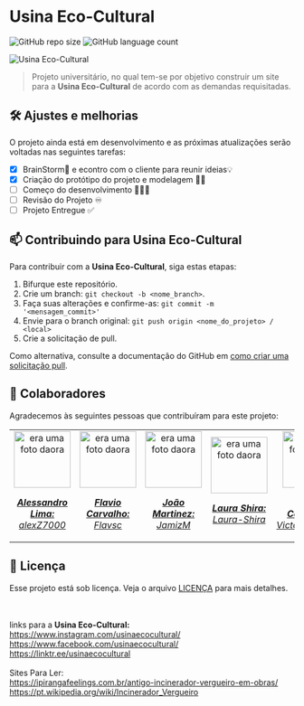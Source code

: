 # Usina Eco-Cultural

![GitHub repo size](https://img.shields.io/github/repo-size/alexZ7000/UsinaEcoCultural?style=for-the-badge)
![GitHub language count](https://img.shields.io/github/languages/count/alexZ7000/UsinaEcoCultural?style=for-the-badge)

<img src="https://github.com/alexZ7000/UsinaEcoCultural/assets/78627928/0ffffa65-ccb1-4942-95f2-9602f81ef48e" alt="Usina Eco-Cultural">

> Projeto universitário, no qual tem-se por objetivo construir um site para a <b>Usina Eco-Cultural</b> de acordo com as demandas requisitadas.

## 🛠️ Ajustes e melhorias 

O projeto ainda está em desenvolvimento e as próximas atualizações serão voltadas nas seguintes tarefas:

- [x] BrainStorm🧠 e econtro com o cliente para reunir ideias💡 
- [x] Criação do protótipo do projeto e modelagem ✍🏼
- [ ] Começo do desenvolvimento 👨🏼‍💻
- [ ] Revisão do Projeto ♾️
- [ ] Projeto Entregue ✅

## 📫 Contribuindo para Usina Eco-Cultural

Para contribuir com a <b>Usina Eco-Cultural</b>, siga estas etapas:

1. Bifurque este repositório.
2. Crie um branch: `git checkout -b <nome_branch>`.
3. Faça suas alterações e confirme-as: `git commit -m '<mensagem_commit>'`
4. Envie para o branch original: `git push origin <nome_do_projeto> / <local>`
5. Crie a solicitação de pull.

Como alternativa, consulte a documentação do GitHub em [como criar uma solicitação pull](https://help.github.com/en/github/collaborating-with-issues-and-pull-requests/creating-a-pull-request).

## 🤝 Colaboradores

Agradecemos às seguintes pessoas que contribuíram para este projeto:
<table>
  <tr>
    <td align="center">
      <a href="#">
        <img src="https://avatars.githubusercontent.com/u/78627928?v=4" width="100px;" alt="era uma foto daora"/><br>
        <sub>
          <p><b><i>Alessandro Lima:</i></b> <a href="https://github.com/alexZ7000"><i>alexZ7000</i></a></p>
        </sub>
      </a>
    </td>
    <td align="center">
      <a href="#">
        <img src="https://avatars.githubusercontent.com/u/124106382?v=4" width="100px;" alt="era uma foto daora"/><br>
        <sub>
          <p><b><i>Flavio Carvalho:</i></b> <a href="https://github.com/Flavsc"><i>Flavsc</i></a></p>
        </sub>
      </a>
    </td>
    <td align="center">
      <a href="#">
        <img src="https://avatars.githubusercontent.com/u/133376282?v=4" width="100px;" alt="era uma foto daora"/><br>
        <sub>
          <p><b><i>João Martinez:</i></b> <a href="https://github.com/JamizM"><i>JamizM</i></a></p>
        </sub>
      </a>
    </td>
    <td align="center">
      <a href="#">
        <img src="https://avatars.githubusercontent.com/u/131884837?v=4" width="100px;" alt="era uma foto daora"/><br>
        <sub>
          <p><b><i>Laura Shira:</i></b> <a href="https://github.com/Laura-Shira"><i>Laura-Shira</i></a></p>
        </sub>
      </a>
    </td>
    <td align="center">
      <a href="#">
        <img src="https://avatars.githubusercontent.com/u/133376215?v=4" width="100px;" alt="era uma foto daora"/><br>
        <sub>
          <p><b><i>Victor Codinhoto:</i></b> <a href="https://github.com/VictorCodinhoto"><i>VictorCodinhoto</i></a></p>
        </sub>
      </a>
    </td>
    <td align="center">
      <a href="#">
        <img src="https://avatars.githubusercontent.com/u/126502239?v=4" width="100px;" alt="era uma foto daora"/><br>
        <sub>
          <p><b><i>Matheus Chinen:</i></b> <a href="https://github.com/Matz34231"><i>Matz34231</i></a></p>
        </sub>
      </a>
    </td>
  </tr>
</table>

## 📝 Licença

Esse projeto está sob licença. Veja o arquivo [LICENÇA](LICENSE.md) para mais detalhes.

<br><br>
links para a <b>Usina Eco-Cultural:</b><br>
https://www.instagram.com/usinaecocultural/<br>
https://www.facebook.com/usinaecocultural/<br>
https://linktr.ee/usinaecocultural
<br><br>
Sites Para Ler:<br>
https://ipirangafeelings.com.br/antigo-incinerador-vergueiro-em-obras/ <br>
https://pt.wikipedia.org/wiki/Incinerador_Vergueiro

